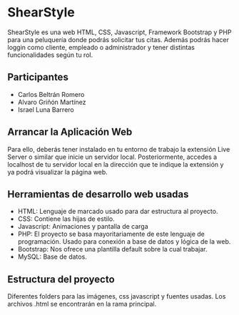 # ShearStyle
ShearStyle es una web HTML, CSS, Javascript, Framework Bootstrap y PHP para una peluquería donde podrás solicitar tus citas. Además podrás hacer loggin como cliente, empleado o administrador y tener distintas funcionalidades según tu rol.

## Participantes
- Carlos Beltrán Romero
- Alvaro Griñón Martínez
- Israel Luna Barrero
  
 ## Arrancar la Aplicación Web
Para ello, deberás tener instalado en tu entorno de trabajo la extensión Live Server o similar que inicie un servidor local.
Posteriormente, accedes a localhost de tu servidor local en la dirección que te indique la extensión y ya podrá visualizar la página web.

## Herramientas de desarrollo web usadas
- HTML: Lenguaje de marcado usado para dar estructura al proyecto.
- CSS: Contiene las hijas de estilo.
- Javascript: Animaciones y pantalla de carga
- PHP: El proyecto se basa mayoritariamente de este lenguaje de programación. Usado para conexión a base de datos y lógica de la web.
- Bootstrap: Nos ofrece una plantilla default sobre la cual trabajar.
- MySQL: Base de datos.

## Estructura del proyecto
Diferentes folders para las imágenes, css javascript y fuentes usadas. 
Los archivos .html se encontrarán en la rama principal.



